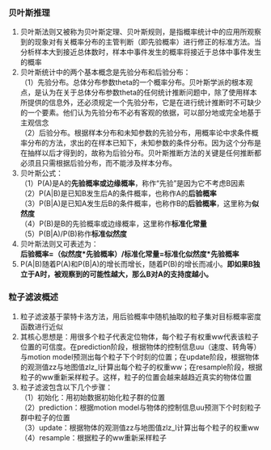 ### 贝叶斯推理
1. 贝叶斯法则又被称为贝叶斯定理、贝叶斯规则，是指概率统计中的应用所观察到的现象对有关概率分布的主管判断（即先验概率）进行修正的标准方法。当分析样本大到接近总体数时，样本中事件发生的概率将接近于总体中事件发生的概率
2. 贝叶斯统计中的两个基本概念是先验分布和后验分布：  
（1）先验分布。总体分布参数theta的一个概率分布。贝叶斯学派的根本观点，是认为在关于总体分布参数theta的任何统计推断问题中，除了使用样本所提供的信息外，还必须规定一个先验分布，它是在进行统计推断时不可缺少的一个要素。他们认为先验分布不必有客观的依据，可以部分地或完全地基于主观信念  
（2）后验分布。根据样本分布和未知参数的先验分布，用概率论中求条件概率分布的方法，求出的在样本已知下，未知参数的条件分布。因为这个分布是在抽样以后才得到的，故称为后验分布。贝叶斯推断方法的关键是任何推断都必须且只需根据后验分布，而不能涉及样本分布。
3. 贝叶斯公式：  
（1）P(A)是A的**先验概率或边缘概率**，称作“先验”是因为它不考虑B因素  
（2）P(A|B)是已知B发生后A的条件概率，也称作A的**后验概率**  
（3）P(B|A)是已知A发生后B的条件概率，也称作B的**后验概率**，这里称为**似然度**  
（4）P(B)是B的先验概率或边缘概率，这里称作**标准化常量**  
（5）P(B|A)/P(B)称作**标准似然度**
4. 贝叶斯法则又可表述为：  
**后验概率=（似然度\*先验概率）/标准化常量=标准化似然度\*先验概率**
5. P(A|B)随着P(A)和P(B|A)的增长而增长，随着P(B)的增长而减小。**即如果B独立于A时，被观察到的可能性越大，那么B对A的支持度越小。**

### 粒子滤波概述
1. 粒子滤波基于蒙特卡洛方法，用后验概率中随机抽取的粒子集对目标概率密度函数进行近似
2. 其核心思想是：用很多个粒子代表定位物体，每个粒子有权重ww代表该粒子位置的可信度。在prediction阶段，根据物体的控制信息uu（速度、转角等）与motion model预测出每个粒子下个时刻的位置；在update阶段，根据物体的观测值zz与地图值zlz_l计算出每个粒子的权重ww；在resample阶段，根据粒子的ww重新采样粒子。这样，粒子的位置会越来越趋近真实的物体位置
3. 粒子滤波包含以下几个步骤：  
（1）初始化：用初始数据初始化粒子群的位置  
（2）prediction：根据motion model与物体的控制信息uu预测下个时刻粒子群中粒子的位置  
（3）update：根据物体的观测值zz与地图值zlz_l计算出每个粒子的权重ww  
（4）resample：根据粒子的ww重新采样粒子